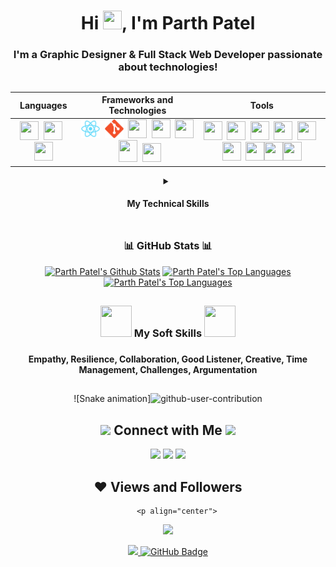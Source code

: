 <h1 align="center">Hi <img src="https://raw.githubusercontent.com/MartinHeinz/MartinHeinz/master/wave.gif" width="30px" height="30px">, I'm Parth Patel</h1>

<h3 align="center">I'm a Graphic Designer & Full Stack Web Developer passionate about technologies!</h3>

##

<div id='lojc' align="center">

| Languages  | Frameworks and Technologies | Tools | 
|---|---|---|
|<div id='lojc' align="center"><img src="https://cdn.jsdelivr.net/gh/devicons/devicon/icons/html5/html5-original.svg" width="30" height="30"/>&nbsp;&nbsp;<img src="https://cdn.jsdelivr.net/gh/devicons/devicon/icons/css3/css3-original.svg" width="30" height="30"/>&nbsp;&nbsp;<img src="https://cdn.jsdelivr.net/gh/devicons/devicon/icons/javascript/javascript-original.svg" width="30" height="30"/></div>|<div id='lojc' align="center"><img src="https://github.com/devicons/devicon/blob/1119b9f84c0290e0f0b38982099a2bd027a48bf1/icons/react/react-original.svg" width="30" height="30"/>&nbsp;&nbsp;<img src="https://github.com/devicons/devicon/blob/master/icons/git/git-original.svg" width="30" height="30"/>&nbsp;&nbsp;<img src="https://cdn.jsdelivr.net/gh/devicons/devicon/icons/android/android-original-wordmark.svg" width="30" height="30"/>&nbsp;&nbsp;<img src="https://cdn.jsdelivr.net/gh/devicons/devicon/icons/bootstrap/bootstrap-original.svg" width="30" height="30"/>&nbsp;&nbsp;<img src="https://cdn.jsdelivr.net/gh/devicons/devicon/icons/firebase/firebase-plain-wordmark.svg" width="30" height="30"/>&nbsp;&nbsp;<img src="https://cdn.jsdelivr.net/gh/devicons/devicon/icons/kotlin/kotlin-original.svg" width="30" height="35"/>&nbsp;&nbsp;<img src="https://cdn.jsdelivr.net/gh/devicons/devicon/icons/yarn/yarn-original.svg" width="30" height="30"/></div>|<div id='lojc' align="center"><img src="https://cdn.jsdelivr.net/gh/devicons/devicon/icons/aftereffects/aftereffects-original.svg" width="30" height="30"/>&nbsp;&nbsp;<img src="https://cdn.jsdelivr.net/gh/devicons/devicon/icons/photoshop/photoshop-plain.svg" width="30" height="30"/>&nbsp;&nbsp;<img src="https://cdn.jsdelivr.net/gh/devicons/devicon/icons/premierepro/premierepro-original.svg" width="30" height="30" background-color="white"/>&nbsp;&nbsp;<img src="https://cdn.jsdelivr.net/gh/devicons/devicon/icons/googlecloud/googlecloud-original.svg" width="30" height="30" background-color="white"/>&nbsp;&nbsp;<img src="https://cdn.jsdelivr.net/gh/devicons/devicon/icons/androidstudio/androidstudio-original.svg" width="30" height="30"/>&nbsp;&nbsp;<img src="https://cdn.jsdelivr.net/gh/devicons/devicon/icons/azure/azure-original.svg" width="30" height="30"/>&nbsp;&nbsp;<img src="https://cdn.jsdelivr.net/gh/devicons/devicon/icons/figma/figma-original.svg" width="30" height="30"/><img src="https://cdn.jsdelivr.net/gh/devicons/devicon/icons/visualstudio/visualstudio-plain.svg" width="30" height="30"/><img src="https://cdn.jsdelivr.net/gh/devicons/devicon/icons/github/github-original.svg" width="30" height="30"/></div>|

  <details>
    <summary><h4>My Technical Skills</h4></summary>
<div id='lojc' align="center">

| Languages  | Frameworks | Technologies | Tools | 
|---|---|---|---|
|<div id='lojc' align="center"><span>HTML🔸CSS🔸JavaScrip🔸Kotlin🔸SQL</span></div>|<div id='lojc' align="center"><span>React🔸Yarn🔸Bootstrap</span></div>|<div id='lojc' align="center"><span>Git🔸React Testing Library🔸API🔸Google Cloud🔸Firebase🔸React Router🔸Android Studio🔸Context API🔸React Hooks🔸Yarn🔸Yarn Compose🔸Local Storage🔸Photoshop🔸Bootstrap</span></div>|<div id='lojc' align="center"><span>Google Cloud Plateform🔸Terminal🔸Bash🔸GitHub🔸Visual Studio Code🔸Figma🔸Photoshop🔸AfterEffect🔸Android Studio🔸</span></div>|
  </details>
    
## 
 <h3> 📊 GitHub Stats 📊</h3>
  
<div align="center">
  <a href="https://github.com/parthupatel/github-readme-stats"><img height="165em" alt="Parth Patel's Github Stats" src="https://github-readme-stats.vercel.app/api?username=parthupatel&theme=blueberry&hide_border=false&include_all_commits=true&count_private=true" /></a>
  <a href="https://github.com/parthupatel/github-readme-stats"><img height="165em" alt="Parth Patel's Top Languages" src="https://github-readme-stats.vercel.app/api/top-langs/?username=parthupatel&theme=blueberry&hide_border=false&include_all_commits=true&count_private=true&layout=compact"/></a>
<a href="https://github.com/parthupatel/github-readme-stats"><img height="165em" alt="Parth Patel's Top Languages" src="https://github-readme-streak-stats.herokuapp.com/?user=parthupatel&theme=blueberry&hide_border=false"/></a>
</div>
    
##

<div>
	<h3 align="center">
		<img src="https://cdn-icons-png.flaticon.com/512/3062/3062533.png" width="50px" height="50px">
		 My Soft Skills 
		<img src="https://blog.peoplefirstps.com/hubfs/226%20-%20Data.png" width="50px" height="50px">
	<h3>
	<h4 align="center">Empathy, Resilience, Collaboration, Good Listener, Creative, Time Management, Challenges, Argumentation<h4>
</div>

##
		
![Snake animation]![github-user-contribution](https://user-images.githubusercontent.com/66480577/200155437-b58c9db0-8346-44c7-a168-8c95a1c80677.svg)

## <img src="https://raw.githubusercontent.com/ShahriarShafin/ShahriarShafin/main/Assets/handshake.gif" width="50"/> Connect with Me <img src="https://raw.githubusercontent.com/ShahriarShafin/ShahriarShafin/main/Assets/handshake.gif" width="50"/>
		
<div align="center">
  <a href="https://instagram.com/parthpatel__offcial" target="_blank"><img src="https://img.shields.io/badge/-Instagram-%23E4405F?style=for-the-badge&logo=instagram&logoColor=white" target="_blank"></a>
  <a href = "mailto:parth6919@gmail.com"><img src="https://img.shields.io/badge/-Gmail-%23333?style=for-the-badge&logo=gmail&logoColor=white" target="_blank"></a>
  <a href="https://www.linkedin.com/in/" target="_blank"><img src="https://img.shields.io/badge/-LinkedIn-%230077B5?style=for-the-badge&logo=linkedin&logoColor=white" target="_blank"></a> 
</div>

## ❤ Views and Followers
		<p align="center">
  <a href="#"><img src="https://media.giphy.com/media/vmGjjH1XOjViEfbBfZ/giphy.gif" width="128"></a>
</p>
<div align="center">
	<a href="https://github.com/Meghna-DAS/github-profile-views-counter">
		<img src="https://komarev.com/ghpvc/?username=MateusHoffman">
	</a>
	<a href="https://github.com/MateusHoffman?tab=followers"><img src="https://img.shields.io/github/followers/MateusHoffman?label=Followers&style=social" 			alt="GitHub Badge"></a>
</div> 
